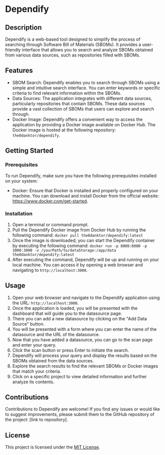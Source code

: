 # Dependify

## Description
Dependify is a web-based tool designed to simplify the process of searching through Software Bill of Materials (SBOMs). It provides a user-friendly interface that allows you to search and analyze SBOMs obtained from various data sources, such as repositories filled with SBOMs.

## Features
- SBOM Search: Dependify enables you to search through SBOMs using a simple and intuitive search interface. You can enter keywords or specific criteria to find relevant information within the SBOMs.
- Data Sources: The application integrates with different data sources, particularly repositories that contain SBOMs. These data sources provide a vast collection of SBOMs that users can explore and search through.
- Docker Image: Dependify offers a convenient way to access the application by providing a Docker image available on Docker Hub. The Docker image is hosted at the following repository: `the0danktor/dependify`.

## Getting Started

### Prerequisites
To run Dependify, make sure you have the following prerequisites installed on your system:
- Docker: Ensure that Docker is installed and properly configured on your machine. You can download and install Docker from the official website: https://www.docker.com/get-started.

### Installation
1. Open a terminal or command prompt.
2. Pull the Dependify Docker image from Docker Hub by running the following command:
`docker pull the0danktor/dependify:latest`
3. Once the image is downloaded, you can start the Dependify container by executing the following command:
`docker run -p 8000:8000 -p 3000:3000 -v /yourPath/to/dataStorage:/app/data the0danktor/dependify:latest`
4. After executing the command, Dependify will be up and running on your local machine. You can access it by opening a web browser and navigating to `http://localhost:3000`.

## Usage
1. Open your web browser and navigate to the Dependify application using the URL: `http://localhost:3000`.
2. Once the application is loaded, you will be presented with the dashboard that will guide you to the datasource page.
3. There you can add a new datasource by clicking on the "Add Data Source" button.
4. You will be presented with a form where you can enter the name of the datasource and the URL of the datasource.
5. Now that you have added a datasource, you can go to the scan page and enter your query.
6. Click the scan button or press Enter to initiate the search.
7. Dependify will process your query and display the results based on the SBOMs obtained from the data sources.
8. Explore the search results to find the relevant SBOMs or Docker images that match your criteria.
9. Click on a specific project to view detailed information and further analyze its contents.

## Contributions
Contributions to Dependify are welcome! If you find any issues or would like to suggest improvements, please submit them to the GitHub repository of the project: [link to repository].

## License
This project is licensed under the [MIT License](https://opensource.org/licenses/MIT).


